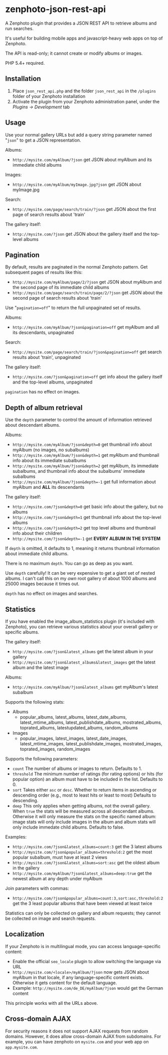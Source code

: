 zenphoto-json-rest-api
=================================

A Zenphoto plugin that provides a JSON REST API to retrieve albums and run searches. 

It's useful for building mobile apps and javascript-heavy web apps on top of Zenphoto.

The API is read-only; it cannot create or modify albums or images.

PHP 5.4+ required.

## Installation
1. Place `json_rest_api.php` and the folder `json_rest_api` in the `/plugins` folder of your Zenphoto installation
2. Activate the plugin from your Zenphoto administration panel, under the *Plugins -> Development* tab
    
## Usage
Use your normal gallery URLs but add a query string parameter named "`json`" to get a JSON representation.

Albums:
* `http://mysite.com/myAlbum/?json` get JSON about myAlbum and its immediate child albums

Images:
* `http://mysite.com/myAlbum/myImage.jpg?json` get JSON about myImage.jpg

Search:
* `http://mysite.com/page/search/train/?json` get JSON about the first page of search results about 'train'

The gallery itself:
* `http://mysite.com/?json` get JSON about the gallery itself and the top-level albums

## Pagination
By default, results are paginated in the normal Zenphoto pattern.  Get subsequent pages of results like this:
* `http://mysite.com/myAlbum/page/2/?json` get JSON about myAlbum and the second page of its immediate child albums
* `http://mysite.com/page/search/train/page/2/?json` get JSON about the second page of search results about 'train'

Use "`pagination=off`" to return the full unpaginated set of results.

Albums:
* `http://mysite.com/myAlbum/?json&pagination=off` get myAlbum and all its descendants, unpaginated

Search:
* `http://mysite.com/page/search/train/?json&pagination=off` get search results about 'train', unpaginated

The gallery itself:
* `http://mysite.com/?json&pagination=off` get info about the gallery itself and the top-level albums, unpaginated

`pagination` has no effect on images.

## Depth of album retrieval
Use the `depth` parameter to control the amount of information retrieved about descendant albums.  

Albums:
* `http://mysite.com/myAlbum/?json&depth=0` get thumbnail info about myAlbum (no images, no subalbums)
* `http://mysite.com/myAlbum/?json&depth=1` get myAlbum and thumbnail info about its immediate subalbums
* `http://mysite.com/myAlbum/?json&depth=2` get myAlbum, its immediate subalbums, and thumbnail info about the subalbums' immediate subalbums
* `http://mysite.com/myAlbum/?json&depth=-1` get full information about myAlbum and **ALL** its descendants

The gallery itself:
* `http://mysite.com/?json&depth=0` get basic info about the gallery, but no albums
* `http://mysite.com/?json&depth=1` get thumbnail info about the top-level albums
* `http://mysite.com/?json&depth=2` get top level albums and thumbnail info about their children
* `http://mysite.com/?json&depth=-1` get **EVERY ALBUM IN THE SYSTEM**

If `depth` is omitted, it defaults to 1, meaning it returns thumbnail information about immediate child albums.

There is no maximum `depth`.  You can go as deep as you want.

Use `depth` carefully!  It can be very expensive to get a giant set of nested albums.  I can't call this on my *own* root gallery of about 1000 albums and 25000 images because it times out.

`depth` has no effect on images and searches.

## Statistics
If you have enabled the image_album_statistics plugin (it's included with Zenphoto), you can retrieve various statistics about your overall gallery or specific albums.

The gallery itself:
* `http://mysite.com/?json&latest_albums` get the latest album in your gallery
* `http://mysite.com/?json&latest_albums&latest_images` get the latest album and the latest image

Albums:
* `http://mysite.com/myAlbum/?json&latest_albums` get myAlbum's latest subalbum

Supports the following stats:
* Albums
  * popular_albums, latest_albums, latest_date_albums, latest_mtime_albums, latest_publishdate_albums, mostrated_albums, toprated_albums, latestupdated_albums, random_albums
* Images
  * popular_images, latest_images, latest_date_images, latest_mtime_images, latest_publishdate_images, mostrated_images, toprated_images, random_images

Supports the following parameters:
* `count` The number of albums or images to return.  Defaults to 1.
* `threshold` The minimum number of ratings (for rating options) or hits (for popular option) an album must have to be included in the list. Defaults to 0.
* `sort` Takes either `asc` or `desc`.  Whether to return items in ascending or descending order (e.g., most to least hits or least to most)  Defaults to descending.
* `deep` This only applies when getting albums, not the overall gallery.  When `true` the stats will be measured across all descendant albums.  Otherwise it will only measure the stats on the specific named album: image stats will only include images in the album and album stats will only include immedate child albums.  Defaults to false.

Examples:
* `http://mysite.com/?json&latest_albums=count:3` get the 3 latest albums
* `http://mysite.com/?json&popular_albums=threshold:2` get the most popular subalbum, must have at least 2 views
* `http://mysite.com/?json&latest_albums=sort:asc` get the oldest album in the gallery
* `http://mysite.com/myAlbum/?json&latest_albums=deep:true` get the newest album at any depth under myAlbum

Join parameters with commas:
* `http://mysite.com/?json&popular_albums=count:3,sort:asc,threshold:2` get the 3 least popular albums that have been viewed at least twice 

Statistics can only be collected on gallery and album requests; they cannot be collected on image and search requests.

## Localization
If your Zenphoto is in multilingual mode, you can access language-specific content:
* Enable the official `seo_locale` plugin to allow switching the language via URL
* `http://mysite.com/<locale>/myAlbum/?json` now gets JSON about myAlbum in that locale, if any language-specific content exists.  Otherwise it gets content for the default language.
* Example: `http://mysite.com/de_DE/myAlbum/?json` would get the German content

This principle works with all the URLs above.

## Cross-domain AJAX
For security reasons it does not support AJAX requests from random domains. However, it does allow cross-domain AJAX from subdomains.   For example, you can have zenphoto on `mysite.com` and your web app on `app.mysite.com`.
